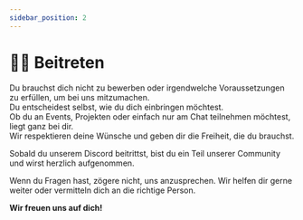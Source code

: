 ```yaml
---
sidebar_position: 2
---
```


# 🙋🏻 Beitreten

Du brauchst dich nicht zu bewerben oder irgendwelche Voraussetzungen zu erfüllen, um bei uns mitzumachen.  
Du entscheidest selbst, wie du dich einbringen möchtest.  
Ob du an Events, Projekten oder einfach nur am Chat teilnehmen möchtest, liegt ganz bei dir.  
Wir respektieren deine Wünsche und geben dir die Freiheit, die du brauchst.  

Sobald du unserem Discord beitrittst, bist du ein Teil unserer Community und wirst herzlich aufgenommen.  
  
Wenn du Fragen hast, zögere nicht, uns anzusprechen. Wir helfen dir gerne weiter oder vermitteln dich an die richtige Person.  
  
  

**Wir freuen uns auf dich!**